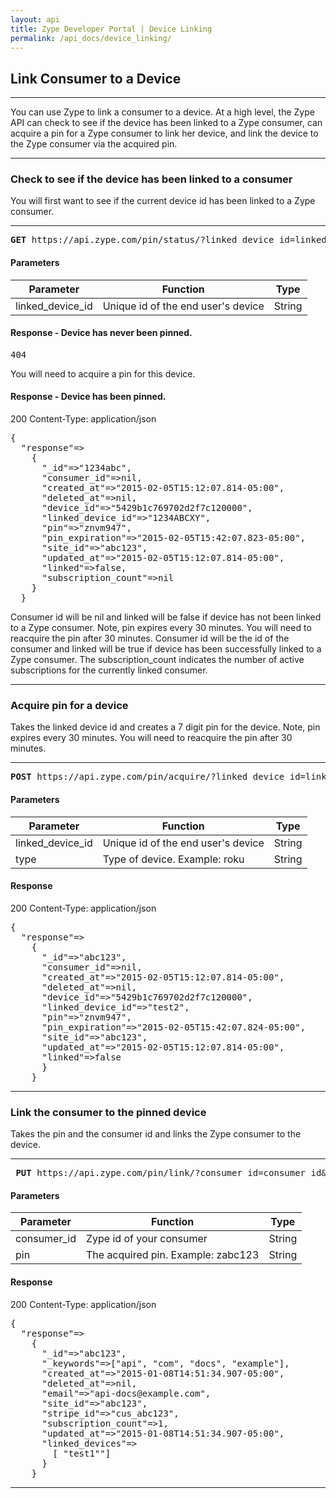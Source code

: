 ```yaml
---
layout: api
title: Zype Developer Portal | Device Linking
permalink: /api_docs/device_linking/
---
```


## Link Consumer to a Device

<hr>

You can use Zype to link a consumer to a device. At a high level, the Zype API
can check to see if the device has been linked to a Zype consumer, can acquire a pin for
a Zype consumer to link her device, and link the device to the Zype consumer via the acquired pin.

<hr>

### Check to see if the device has been linked to a consumer

You will first want to see if the current device id has been linked to a Zype consumer.
<hr>
<pre><b>GET</b> https://api.zype.com/pin/status/?linked_device_id=linked_device_id
</pre>

#### Parameters

Parameter | Function | Type
--------- | -------- | ----
linked_device_id      | Unique id of the end user's device | String

#### Response - Device has never been pinned.
<pre>404</pre>

You will need to acquire a pin for this device.

#### Response - Device has been pinned.

200 Content-Type: application/json
<pre>{
  "response"=>
    {
      "_id"=>"1234abc",
      "consumer_id"=>nil,
      "created_at"=>"2015-02-05T15:12:07.814-05:00",
      "deleted_at"=>nil,
      "device_id"=>"5429b1c769702d2f7c120000",
      "linked_device_id"=>"1234ABCXY",
      "pin"=>"znvm947",
      "pin_expiration"=>"2015-02-05T15:42:07.823-05:00",
      "site_id"=>"abc123",
      "updated_at"=>"2015-02-05T15:12:07.814-05:00",
      "linked"=>false,
      "subscription_count"=>nil
    }
  }
</pre>

Consumer id will be nil and linked will be false if device has not been linked to a Zype consumer.
Note, pin expires every 30 minutes. You will need to reacquire the pin after 30 minutes.
Consumer id will be the id of the consumer and linked will be true if device has been successfully
linked to a Zype consumer.
The subscription_count indicates the number of active subscriptions for the currently linked consumer.

<hr>

### Acquire pin for a device

Takes the linked device id and creates a 7 digit pin for the device. Note, pin expires
every 30 minutes. You will need to reacquire the pin after 30 minutes.

<hr>

<pre><b>POST</b> https://api.zype.com/pin/acquire/?linked_device_id=linked_device_id&type=type
</pre>

#### Parameters

Parameter | Function | Type
--------- | -------- | ----
linked_device_id      | Unique id of the end user's device | String
type | Type of device. Example: roku | String

#### Response

200 Content-Type: application/json
<pre>{
  "response"=>
    {
      "_id"=>"abc123",
      "consumer_id"=>nil,
      "created_at"=>"2015-02-05T15:12:07.814-05:00",
      "deleted_at"=>nil,
      "device_id"=>"5429b1c769702d2f7c120000",
      "linked_device_id"=>"test2",
      "pin"=>"znvm947",
      "pin_expiration"=>"2015-02-05T15:42:07.824-05:00",
      "site_id"=>"abc123",
      "updated_at"=>"2015-02-05T15:12:07.814-05:00",
      "linked"=>false
      }
    }
</pre>

<hr>

### Link the consumer to the pinned device

Takes the pin and the consumer id and links the Zype consumer to the device.

<hr>

<pre> <b>PUT</b> https://api.zype.com/pin/link/?consumer_id=consumer_id&pin=pin
</pre>

#### Parameters

Parameter | Function | Type
--------- | -------- | ----
consumer_id      | Zype id of your consumer | String
pin | The acquired pin. Example: zabc123 | String

#### Response

200 Content-Type: application/json

<pre>{
  "response"=>
    {
      "_id"=>"abc123",
      "_keywords"=>["api", "com", "docs", "example"],
      "created_at"=>"2015-01-08T14:51:34.907-05:00",
      "deleted_at"=>nil,
      "email"=>"api-docs@example.com",
      "site_id"=>"abc123",
      "stripe_id"=>"cus_abc123",
      "subscription_count"=>1,
      "updated_at"=>"2015-01-08T14:51:34.907-05:00",
      "linked_devices"=>
        [ "test1""]
      }
    }
</pre>

<hr>
